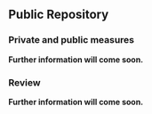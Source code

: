 ## Public Repository

### Private and public measures

**Further information will come soon.**

### Review

**Further information will come soon.**
